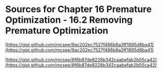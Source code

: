 # Sources for Chapter 16 Premature Optimization - 16.2 Removing Premature Optimization


[https://gist.github.com/mcsee/9ac202ec7527f486b6a3ff1895d6ba41](https://gist.github.com/mcsee/9ac202ec7527f486b6a3ff1895d6ba41)

[https://gist.github.com/mcsee/8f6b87de8228b342caabefab2b05ca42](https://gist.github.com/mcsee/8f6b87de8228b342caabefab2b05ca42)